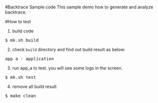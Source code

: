 #Backtrace Sample code
This sample demo how to generate and analyze backtrace.

#How to test
1. build code
<pre>$ mk.sh build</pre>

2. check `build` directory and find out build result as below: 
<pre>
app_a - application
</pre>

3. run app_a to test. you will see some logs in the screen.
<pre>$ mk.sh test </pre>

4. remove all build result
<pre>$ make clean</pre> 


